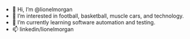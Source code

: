 - 👋 Hi, I’m @lionelmorgan
- 👀 I’m interested in football, basketball, muscle cars, and technology.
- 🌱 I’m currently learning software automation and testing.
- 📫 linkedin/lionelmorgan

<!---
lionelmorgan/lionelmorgan is a ✨ special ✨ repository because its `README.md` (this file) appears on your GitHub profile.
You can click the Preview link to take a look at your changes.
--->
